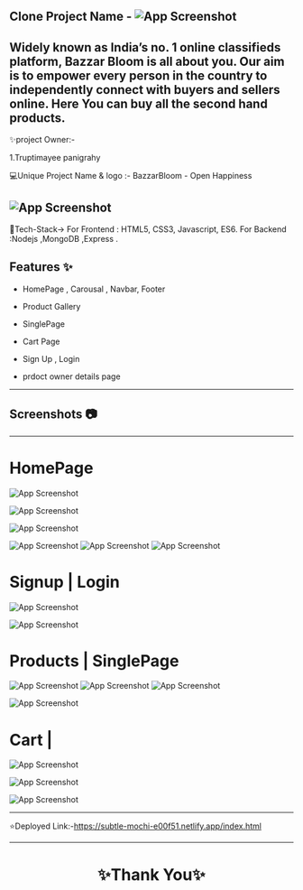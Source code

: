 ## Clone Project Name - ![App Screenshot](https://i.postimg.cc/Ssp3KYcd/Screenshot-86.png)

## Widely known as India’s no. 1 online classifieds platform, Bazzar Bloom is all about you. Our aim is to empower every person in the country to independently connect with buyers and sellers online. Here You can buy all the second hand products.

✨project Owner:-

1.Truptimayee panigrahy
<br>

💻Unique Project Name & logo :- BazzarBloom - Open Happiness

## ![App Screenshot](https://i.postimg.cc/fRFQfNvd/logo.png)

💫Tech-Stack->
For Frontend : HTML5, CSS3, Javascript, ES6.
For Backend :Nodejs ,MongoDB ,Express .



## Features ✨

- HomePage , Carousal , Navbar, Footer

- Product Gallery

- SinglePage

- Cart Page

- Sign Up , Login
- prdoct owner details page

---

## Screenshots 📷

---

# HomePage

![App Screenshot](https://i.postimg.cc/WbVnGbT4/Screenshot-87.png)

![App Screenshot](https://i.postimg.cc/T2ZKkRqx/Screenshot-89.png)

![App Screenshot](https://i.postimg.cc/fRDSqJrV/Screenshot-90.png)

![App Screenshot](https://i.postimg.cc/CKhySqYg/Screenshot-91.png)
![App Screenshot](https://i.postimg.cc/xd2mC9FY/Screenshot-2023-03-30-221239.png)
![App Screenshot](https://i.postimg.cc/DfP7kn1L/Screenshot-92.png)

# Signup | Login

![App Screenshot](https://i.postimg.cc/jjGs91SM/Screenshot-94.png)

![App Screenshot](https://i.postimg.cc/Kc7ZqJS5/Screenshot-93.png)

# Products | SinglePage

![App Screenshot](https://i.postimg.cc/pdPK9FdR/Screenshot-95.png)
![App Screenshot](https://i.postimg.cc/sgHZ20b9/Screenshot-96.png)
![App Screenshot](https://i.postimg.cc/W4rbPWV4/Screenshot-97.png)

![App Screenshot](https://i.postimg.cc/sXD8JxTR/Screenshot-98.png)

# Cart |

![App Screenshot]()

![App Screenshot]()

![App Screenshot]()

---

⭐Deployed Link:-https://subtle-mochi-e00f51.netlify.app/index.html

---

<h1 align="center">✨Thank You✨</h1>
